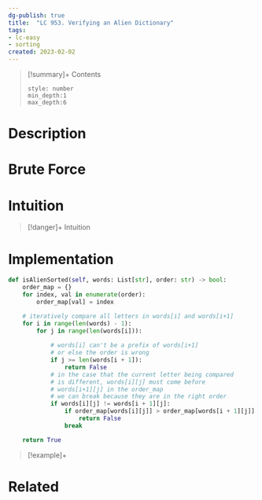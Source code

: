 ```yaml
---
dg-publish: true
title:  "LC 953. Verifying an Alien Dictionary"
tags:
- lc-easy
- sorting
created: 2023-02-02
---
```


>[!summary]+ Contents
>```toc
>style: number
>min_depth:1
>max_depth:6
>```

# Description

# Brute Force
# Intuition

>[!danger]+ Intuition

# Implementation
```python
def isAlienSorted(self, words: List[str], order: str) -> bool:
	order_map = {}
	for index, val in enumerate(order):
		order_map[val] = index

	# iteratively compare all letters in words[i] and words[i+1]
	for i in range(len(words) - 1):
		for j in range(len(words[i])):
			
			# words[i] can't be a prefix of words[i+1] 
			# or else the order is wrong
			if j >= len(words[i + 1]): 
				return False
			# in the case that the current letter being compared
			# is different, words[i][j] must come before
			# words[i+1][j] in the order_map
			# we can break because they are in the right order
			if words[i][j] != words[i + 1][j]:
				if order_map[words[i][j]] > order_map[words[i + 1][j]]:
					return False
				break

	return True
```

>[!example]+ 


# Related
